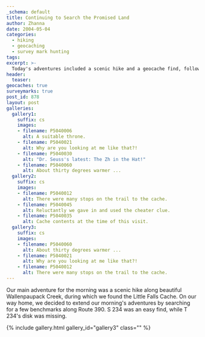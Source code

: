```yaml
---
_schema: default
title: Continuing to Search the Promised Land
author: Zhanna
date: 2004-05-04
categories:
  - hiking
  - geocaching
  - survey mark hunting
tags:
excerpt: >- 
  Today's adventures included a scenic hike and a geocache find, followed by several roadside benchmark hunts.
header:
  teaser:
geocaches: true
surveymarks: true
post_id: 878
layout: post    
galleries:
  gallery1:
    suffix: cs
    images:
    - filename: P5040006
      alt: A suitable throne.
    - filename: P5040021
      alt: Why are you looking at me like that?!
    - filename: P5040030
      alt: "Dr. Seuss's latest: The Zh in the Hat!"
    - filename: P5040060
      alt: About thirty degrees warmer ...
  gallery2:
    suffix: cs
    images:
    - filename: P5040012
      alt: There were many stops on the trail to the cache.
    - filename: P5040045
      alt: Reluctantly we gave in and used the cheater clue.
    - filename: P5040035
      alt: Cache contents at the time of this visit.
  gallery3:
    suffix: cs
    images:
    - filename: P5040060
      alt: About thirty degrees warmer ...
    - filename: P5040021
      alt: Why are you looking at me like that?! 
    - filename: P5040012
      alt: There were many stops on the trail to the cache.               
---
```


Our main adventure for the morning was a scenic hike along beautiful Wallenpaupack Creek, during which we found the Little Falls Cache. On our way home, we decided to extend our morning's adventures by searching for a few benchmarks along Route 390. S 234 was an easy find, while T 234's disk was missing.

{% include gallery.html gallery_id="gallery3" class="" %}
